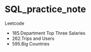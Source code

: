 # SQL_practice_note

Leetcode 
- 185.Department Top Three Salaries
- 262.Trips and Users
- 595.Big Countries
   
